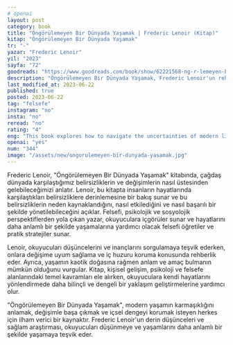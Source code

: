 ```yaml
---
# openai
layout: post
category: book
title: "Öngörülemeyen Bir Dünyada Yaşamak | Frederic Lenoir (Kitap)"
kitap: "Öngörülemeyen Bir Dünyada Yaşamak"
tr: "-"
yazar: "Frederic Lenoir"
yil: "2023"
sayfa: "72"
goodreads: "https://www.goodreads.com/book/show/62221568-ng-r-lemeyen-bir-d-nyada-ya-amak"
description: "Öngörülemeyen Bir Dünyada Yaşamak, Frederic Lenoir'un rehberlik edici ve ilham verici bir kitabıdır, çağdaş dünyadaki belirsizliklerle başa çıkmak ve hayatı anlamlı kılmak için felsefi içgörüler sunar."
last_modified_at: 2023-06-22
published: true
posted: 2023-06-22
tag: "felsefe" 
instagram: "no"
insta: "no"
reread: "no"
rating: "4"
eng: "This book explores how to navigate the uncertainties of modern life and find meaning in the midst of change."
openai: "yes"
num: "344"
image: "/assets/new/ongorulemeyen-bir-dunyada-yasamak.jpg"
---
```


Frederic Lenoir, "Öngörülemeyen Bir Dünyada Yaşamak" kitabında, çağdaş dünyada karşılaştığımız belirsizliklerin ve değişimlerin nasıl üstesinden gelebileceğimizi anlatır. Lenoir, bu kitapta insanların hayatlarında karşılaştıkları belirsizliklere derinlemesine bir bakış sunar ve bu belirsizliklerin neden kaynaklandığını, nasıl etkilediğini ve nasıl başarılı bir şekilde yönetilebileceğini açıklar. Felsefi, psikolojik ve sosyolojik perspektiflerden yola çıkan yazar, okuyuculara içgörüler sunar ve hayatlarını daha anlamlı bir şekilde yaşamalarına yardımcı olacak felsefi öğretiler ve pratik stratejiler sunar.

Lenoir, okuyucuları düşüncelerini ve inançlarını sorgulamaya teşvik ederken, onlara değişime uyum sağlama ve iç huzuru koruma konusunda rehberlik eder. Ayrıca, yaşamın kaotik doğasına rağmen anlam ve amaç bulmanın mümkün olduğunu vurgular. Kitap, kişisel gelişim, psikoloji ve felsefe alanlarındaki temel kavramları ele alırken, okuyuculara kendi hayatlarını yönlendirmede daha bilinçli ve dengeli bir yaklaşım geliştirmelerine yardımcı olur.

"Öngörülemeyen Bir Dünyada Yaşamak", modern yaşamın karmaşıklığını anlamak, değişimle başa çıkmak ve içsel dengeyi korumak isteyen herkes için ilham verici bir kaynaktır. Frederic Lenoir'un derin düşünceleri ve sağlam araştırması, okuyucuları düşünmeye ve yaşamlarını daha anlamlı bir şekilde yaşamaya teşvik eder.

